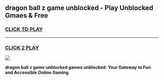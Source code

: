 
## dragon ball z game unblocked - Play Unblocked Gmaes & Free
<h3>
<a href="https://premium.freeplayer.one?title=dragon_ball_z_game_unblocked&ref=20F">CLICK TO PLAY</a></h3>
<hr>

<h3>
<a href="https://premium.freeplayer.one?title=dragon_ball_z_game_unblocked&ref=20F">CLICK 2 PLAY</a>
  
</h3>

<a href="https://premium.freeplayer.one?title=dragon_ball_z_game_unblocked&ref=20F/"><img src="https://clearcache.store/games.png"></a>


**dragon ball z game unblocked games unblocked: Your Gateway to Fun and Accessible Online Gaming**
